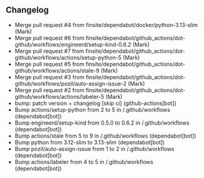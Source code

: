 ## Changelog

- Merge pull request #4 from finsite/dependabot/docker/python-3.13-slim (Mark)
- Merge pull request #6 from finsite/dependabot/github_actions/dot-github/workflows/engineerd/setup-kind-0.6.2 (Mark)
- Merge pull request #7 from finsite/dependabot/github_actions/dot-github/workflows/actions/setup-python-5 (Mark)
- Merge pull request #5 from finsite/dependabot/github_actions/dot-github/workflows/actions/stale-9 (Mark)
- Merge pull request #3 from finsite/dependabot/github_actions/dot-github/workflows/pozil/auto-assign-issue-2 (Mark)
- Merge pull request #2 from finsite/dependabot/github_actions/dot-github/workflows/actions/labeler-5 (Mark)
- bump: patch version + changelog [skip ci] (github-actions[bot])
- Bump actions/setup-python from 2 to 5 in /.github/workflows (dependabot[bot])
- Bump engineerd/setup-kind from 0.5.0 to 0.6.2 in /.github/workflows (dependabot[bot])
- Bump actions/stale from 5 to 9 in /.github/workflows (dependabot[bot])
- Bump python from 3.12-slim to 3.13-slim (dependabot[bot])
- Bump pozil/auto-assign-issue from 1 to 2 in /.github/workflows (dependabot[bot])
- Bump actions/labeler from 4 to 5 in /.github/workflows (dependabot[bot])